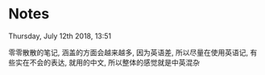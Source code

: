 # Notes
Thursday, July 12th 2018, 13:51

零零散散的笔记, 涵盖的方面会越来越多, 因为英语差, 所以尽量在使用英语记, 有些实在不会的表达, 就用的中文, 所以整体的感觉就是中英混杂
